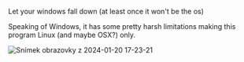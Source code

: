 Let your windows fall down (at least once it won't be the os)

Speaking of Windows, it has some pretty harsh limitations making this program Linux (and maybe OSX?) only.


![Snímek obrazovky z 2024-01-20 17-23-21](https://github.com/user-attachments/assets/b6b0b564-fe57-4b28-a071-7b5b9b1c5c65)
